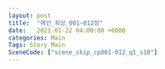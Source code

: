 ```yaml
---
layout: post
title:  "메인_회상_001~012장"
date:   2021-01-22 04:00:00 +0000
categories: Main
Tags: Story Main
SceneCode: ["scene_skip_cp001-012_q1_s10"]
---
```

